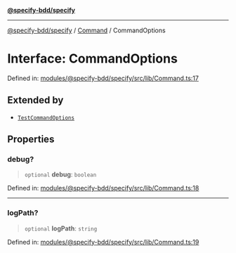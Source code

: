[**@specify-bdd/specify**](../../README.md)

***

[@specify-bdd/specify](../../modules.md) / [Command](../README.md) / CommandOptions

# Interface: CommandOptions

Defined in: [modules/@specify-bdd/specify/src/lib/Command.ts:17](https://github.com/specify-bdd/specify-core/blob/088ccad253a8897bc366dec613dbf080821f32a3/modules/@specify-bdd/specify/src/lib/Command.ts#L17)

## Extended by

- [`TestCommandOptions`](../../TestCommand/interfaces/TestCommandOptions.md)

## Properties

### debug?

> `optional` **debug**: `boolean`

Defined in: [modules/@specify-bdd/specify/src/lib/Command.ts:18](https://github.com/specify-bdd/specify-core/blob/088ccad253a8897bc366dec613dbf080821f32a3/modules/@specify-bdd/specify/src/lib/Command.ts#L18)

***

### logPath?

> `optional` **logPath**: `string`

Defined in: [modules/@specify-bdd/specify/src/lib/Command.ts:19](https://github.com/specify-bdd/specify-core/blob/088ccad253a8897bc366dec613dbf080821f32a3/modules/@specify-bdd/specify/src/lib/Command.ts#L19)
